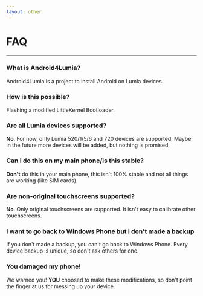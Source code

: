 ```yaml
---
layout: other
---
```


# **FAQ**
___________________________________________

### What is Android4Lumia?

Android4Lumia is a project to install Android on Lumia devices.

### How is this possible?

Flashing a modified LittleKernel Bootloader.

### Are all Lumia devices supported?

**No**. For now, only Lumia 520/1/5/6 and 720 devices are supported. Maybe in the future more devices will be added, but nothing is promised.

### Can i do this on my main phone/is this stable?

**Don't** do this in your main phone, this isn't 100% stable and not all things are working (like SIM cards).

### Are non-original touchscreens supported?

**No**. Only original touchscreens are supported. It isn't easy to calibrate other touchscreens.

### I want to go back to Windows Phone but i don't made a backup

If you don't made a backup, you can't go back to Windows Phone. Every device backup is unique, so don't ask others for one.

### You damaged my phone!

We warned you! **YOU** choosed to make these modifications, so don't point the finger at us for messing up your device.
